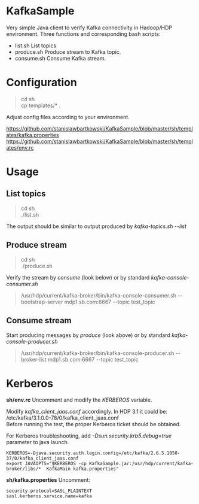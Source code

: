 # KafkaSample

Very simple Java client to verify Kafka connectivity in Hadoop/HDP environment. Three functions and corresponding bash scripts:
* list.sh List topics 
* produce.sh Produce stream to Kafka topic.
* consume.sh Consume Kafka stream.

# Configuration
>cd sh<br>
>  cp templates/* .<br>

Adjust config files according to your environment.

https://github.com/stanislawbartkowski/KafkaSample/blob/master/sh/templates/kafka.properties<br>
https://github.com/stanislawbartkowski/KafkaSample/blob/master/sh/templates/env.rc<br>

# Usage
## List topics

> cd sh<br>
> ./list.sh<br>

The output should be similar to output produced by *kafka-topics.sh --list*

## Produce stream

>cd sh<br>
>./produce.sh

Verify the stream by *consume* (look below) or by standard *kafka-console-consumer.sh*
> /usr/hdp/current/kafka-broker/bin/kafka-console-consumer.sh  --bootstrap-server mdp1.sb.com:6667 --topic test_topic

## Consume stream
Start producing messages by *produce* (look above) or by standard *kafka-console-producer.sh*
> /usr/hdp/current/kafka-broker/bin/kafka-console-producer.sh  --broker-list mdp1.sb.com:6667 --topic test_topic

# Kerberos
**sh/env.rc** Uncomment and modify the *KERBEROS* variable.

Modify *kafka_client_jaas.conf* accordingly. In HDP 3.1 it could be: /etc/kafka/3.1.0.0-78/0/kafka_client_jaas.conf<br>
Before running the test, the proper Kerberos ticket should be obtained.<br>

For Kerberos troubleshooting, add *-Dsun.security.krb5.debug=true* parameter to java launch.
```
KERBEROS=-Djava.security.auth.login.config=/etc/kafka/2.6.5.1050-37/0/kafka_client_jaas.conf
export JAVAOPTS="$KERBEROS -cp KafkaSample.jar:/usr/hdp/current/kafka-broker/libs/*  KafkaMain kafka.properties" 
```
**sh/kafka.properties** Uncomment:
```
security.protocol=SASL_PLAINTEXT
sasl.kerberos.service.name=kafka
```




